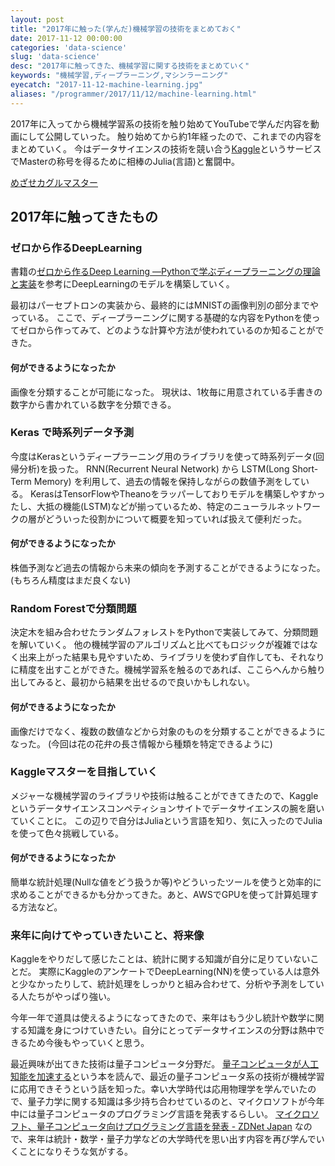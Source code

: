 ```yaml
---
layout: post
title: "2017年に触った(学んだ)機械学習の技術をまとめておく"
date: 2017-11-12 00:00:00
categories: 'data-science'
slug: 'data-science'
desc: "2017年に触ってきた、機械学習に関する技術をまとめていく"
keywords: "機械学習,ディープラーニング,マシンラーニング"
eyecatch: "2017-11-12-machine-learning.jpg"
aliases: "/programmer/2017/11/12/machine-learning.html"
---
```

<amp-img src="/images/2017-11-12-machine-learning.jpg" alt="パソコン" width="337px" height="250px" layout="responsive" ></amp-img>

2017年に入ってから機械学習系の技術を触り始めてYouTubeで学んだ内容を動画にして公開していった。
触り始めてから約1年経ったので、これまでの内容をまとめていく。
今はデータサイエンスの技術を競い合う[Kaggle](https://www.kaggle.com/)というサービスでMasterの称号を得るために相棒のJulia(言語)と奮闘中。

[めざせカグルマスター](https://kaggle.regonn.tokyo/)

## 2017年に触ってきたもの

### ゼロから作るDeepLearning
<amp-youtube
  data-videoid="oA6QfWUJj-8"
  layout="responsive"
  width="480"
  height="270">
</amp-youtube>
書籍の[ゼロから作るDeep Learning ―Pythonで学ぶディープラーニングの理論と実装](http://amzn.to/2zuegLn)を参考にDeepLearningのモデルを構築していく。

最初はパーセプトロンの実装から、最終的にはMNISTの画像判別の部分までやっている。
ここで、ディープラーニングに関する基礎的な内容をPythonを使ってゼロから作ってみて、どのような計算や方法が使われているのか知ることができた。

#### 何ができるようになったか
画像を分類することが可能になった。
現状は、1枚毎に用意されている手書きの数字から書かれている数字を分類できる。

### Keras で時系列データ予測
<amp-youtube
  data-videoid="tHiZOZoRW4s"
  layout="responsive"
  width="480"
  height="270">
</amp-youtube>
今度はKerasというディープラーニング用のライブラリを使って時系列データ(回帰分析)を扱った。
RNN(Recurrent Neural Network) から LSTM(Long Short-Term Memory) を利用して、過去の情報を保持しながらの数値予測をしている。
KerasはTensorFlowやTheanoをラッパーしておりモデルを構築しやすかったし、大抵の機能(LSTM)などが揃っているため、特定のニューラルネットワークの層がどういった役割かについて概要を知っていれば扱えて便利だった。

#### 何ができるようになったか
株価予測など過去の情報から未来の傾向を予測することができるようになった。(もちろん精度はまだ良くない)

### Random Forestで分類問題
<amp-youtube
  data-videoid="fvak-0P79pU"
  layout="responsive"
  width="480"
  height="270">
</amp-youtube>
決定木を組み合わせたランダムフォレストをPythonで実装してみて、分類問題を解いていく。
他の機械学習のアルゴリズムと比べてもロジックが複雑ではなく出来上がった結果も見やすいため、ライブラリを使わず自作しても、それなりに精度を出すことができた。機械学習系を触るのであれば、ここらへんから触り出してみると、最初から結果を出せるので良いかもしれない。

#### 何ができるようになったか
画像だけでなく、複数の数値などから対象のものを分類することができるようになった。
(今回は花の花弁の長さ情報から種類を特定できるように)

### Kaggleマスターを目指していく
<amp-youtube
  data-videoid="rYGwq5JDr7M"
  layout="responsive"
  width="480"
  height="270">
</amp-youtube>
メジャーな機械学習のライブラリや技術は触ることができてきたので、Kaggleというデータサイエンスコンペティションサイトでデータサイエンスの腕を磨いていくことに。
この辺りで自分はJuliaという言語を知り、気に入ったのでJuliaを使って色々挑戦している。

#### 何ができるようになったか
簡単な統計処理(Nullな値をどう扱うか等)やどういったツールを使うと効率的に求めることができるかも分かってきた。あと、AWSでGPUを使って計算処理する方法など。

### 来年に向けてやっていきたいこと、将来像
Kaggleをやりだして感じたことは、統計に関する知識が自分に足りていないことだ。
実際にKaggleのアンケートでDeepLearning(NN)を使っている人は意外と少なかったりして、統計処理をしっかりと組み合わせて、分析や予測をしている人たちがやっぱり強い。

今年一年で道具は使えるようになってきたので、来年はもう少し統計や数学に関する知識を身につけていきたい。自分にとってデータサイエンスの分野は熱中できるため今後もやっていくと思う。

最近興味が出てきた技術は量子コンピュータ分野だ。
[量子コンピュータが人工知能を加速する](http://amzn.to/2zxinGB)という本を読んで、最近の量子コンピュータ系の技術が機械学習に応用できそうという話を知った。幸い大学時代は応用物理学を学んでいたので、量子力学に関する知識は多少持ち合わせているのと、マイクロソフトが今年中には量子コンピュータのプログラミング言語を発表するらしい。
[マイクロソフト、量子コンピュータ向けプログラミング言語を発表 \- ZDNet Japan](https://japan.zdnet.com/article/35107801/)
なので、来年は統計・数学・量子力学などの大学時代を思い出す内容を再び学んでいくことになりそうな気がする。
